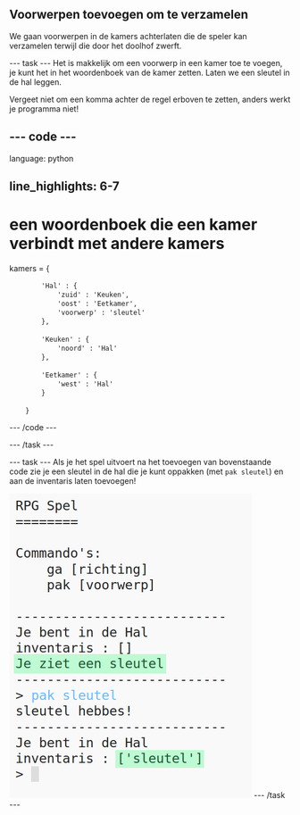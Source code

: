 ## Voorwerpen toevoegen om te verzamelen

We gaan voorwerpen in de kamers achterlaten die de speler kan verzamelen terwijl die door het doolhof zwerft.

\--- task \--- Het is makkelijk om een voorwerp in een kamer toe te voegen, je kunt het in het woordenboek van de kamer zetten. Laten we een sleutel in de hal leggen.

Vergeet niet om een komma achter de regel erboven te zetten, anders werkt je programma niet!

## \--- code \---

language: python

## line_highlights: 6-7

# een woordenboek die een kamer verbindt met andere kamers

kamers = {

            'Hal' : {
                'zuid' : 'Keuken',
                'oost' : 'Eetkamer',
                'voorwerp' : 'sleutel'
            },
    
            'Keuken' : {
                'noord' : 'Hal'
            },
    
            'Eetkamer' : {
                'west' : 'Hal'
            }
    
        }
    

\--- /code \---

\--- /task \---

\--- task \--- Als je het spel uitvoert na het toevoegen van bovenstaande code zie je een sleutel in de hal die je kunt oppakken (met `pak sleutel`) en aan de inventaris laten toevoegen!

![screenshot](images/rpg-key-test.png) \--- /task \---